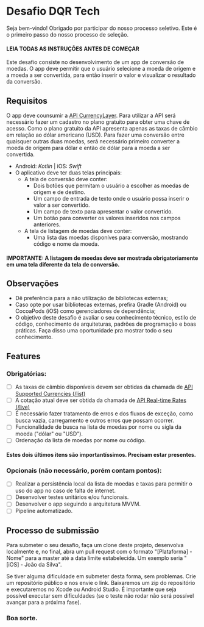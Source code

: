 # Desafio DQR Tech

Seja bem-vindo! Obrigado por participar do nosso processo seletivo. Este é o primeiro passo do nosso processo de seleção.

#### LEIA TODAS AS INSTRUÇÕES ANTES DE COMEÇAR

Este desafio consiste no desenvolvimento de um app de conversão de moedas. O app deve permitir que o usuário selecione a moeda de origem e a moeda a ser convertida, para então inserir o valor e visualizar o resultado da conversão.

## Requisitos

O app deve counsumir a [API CurrencyLayer](https://currencylayer.com/documentation). Para utilizar a API será necessário fazer um cadastro no plano gratuito para obter uma chave de acesso. Como o plano gratuito da API apresenta apenas as taxas de câmbio em relação ao dólar americano (USD).
Para fazer uma conversão entre quaisquer outras duas moedas, será necessário primeiro converter a moeda de origem para dólar e então de dólar para a moeda a ser convertida.

-   Android: _Kotlin_ | iOS: _Swift_
-   O aplicativo deve ter duas telas principais:
    -   A tela de conversão deve conter:
        -   Dois botões que permitam o usuário a escolher as moedas de origem e de destino.
        -   Um campo de entrada de texto onde o usuário possa inserir o valor a ser convertido.
        -   Um campo de texto para apresentar o valor convertido.
        -   Um botão para converter os valores inseridos nos campos anteriores.
    -   A tela de listagem de moedas deve conter:
        -   Uma lista das moedas disponíves para conversão, mostrando código e nome da moeda.
#### IMPORTANTE: A listagem de moedas deve ser mostrada obrigatoriamente em uma tela diferente da tela de conversão.

## Observações

-   Dê preferência para a não utilização de bibliotecas externas;
-   Caso opte por usar bibliotecas externas, prefira Gradle (Android) ou CocoaPods (iOS) como gerenciadores de dependência;
-   O objetivo deste desafio é avaliar o seu conhecimento técnico, estilo de código, conhecimento de arquiteturas, padrões de programação e boas práticas. Faça disso uma oportunidade pra mostrar todo o seu conhecimento.

## Features

### Obrigatórias:

-   [ ] As taxas de câmbio disponíveis devem ser obtidas da chamada de [API Supported Currencies (/list)](https://currencylayer.com/documentation)
-   [ ] A cotação atual deve ser obtida da chamada de [API Real-time Rates (/live)](https://currencylayer.com/documentation)
-   [ ] É necessário fazer tratamento de erros e dos fluxos de exceção, como busca vazia, carregamento e outros erros que possam ocorrer.
-   [ ] Funcionalidade de busca na lista de moedas por nome ou sigla da moeda ("dólar" ou "USD").
-   [ ] Ordenação da lista de moedas por nome ou código.
#### Estes dois últimos itens são importantíssimos. Precisam estar presentes.

### Opcionais (não necessário, porém contam pontos):

-   [ ] Realizar a persistência local da lista de moedas e taxas para permitir o uso do app no caso de falta de internet.
-   [ ] Desenvolver testes unitários e/ou funcionais.
-   [ ] Desenvolver o app seguindo a arquitetura MVVM.
-   [ ] Pipeline automatizado.

## Processo de submissão

Para submeter o seu desafio, faça um clone deste projeto, desenvolva localmente e, no final, abra um pull request com o formato "[Plataforma] - Nome" para a master até a data limite estabelecida. Um exemplo seria "[iOS] - João da Silva".

Se tiver alguma dificuldade em submeter desta forma, sem problemas. Crie um repositório público e nos envie o link. Baixaremos um zip do repositório e executaremos no Xcode ou Android Studio. É importante que seja possível executar sem dificuldades (se o teste não rodar não será possível avançar para a próxima fase).

### Boa sorte.
